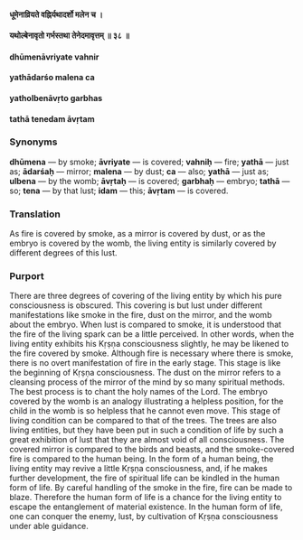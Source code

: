 #### धूमेनाव्रियते वह्निर्यथादर्शो मलेन च ।
#### यथोल्बेनावृतो गर्भस्तथा तेनेदमावृत्तम् ॥ ३८ ॥

#### dhūmenāvriyate vahnir
#### yathādarśo malena ca
#### yatholbenāvṛto garbhas
#### tathā tenedam āvṛtam

### Synonyms

**dhūmena** — by smoke; **āvriyate** — is covered; **vahniḥ** — fire; **yathā** — just as; **ādarśaḥ** — mirror; **malena** — by dust; **ca** — also; **yathā** — just as; **ulbena** — by the womb; **āvṛtaḥ** — is covered; **garbhaḥ** — embryo; **tathā** — so; **tena** — by that lust; **idam** — this; **āvṛtam** — is covered.

### Translation

As fire is covered by smoke, as a mirror is covered by dust, or as the embryo is covered by the womb, the living entity is similarly covered by different degrees of this lust.

### Purport

There are three degrees of covering of the living entity by which his pure consciousness is obscured. This covering is but lust under different manifestations like smoke in the fire, dust on the mirror, and the womb about the embryo. When lust is compared to smoke, it is understood that the fire of the living spark can be a little perceived. In other words, when the living entity exhibits his Kṛṣṇa consciousness slightly, he may be likened to the fire covered by smoke. Although fire is necessary where there is smoke, there is no overt manifestation of fire in the early stage. This stage is like the beginning of Kṛṣṇa consciousness. The dust on the mirror refers to a cleansing process of the mirror of the mind by so many spiritual methods. The best process is to chant the holy names of the Lord. The embryo covered by the womb is an analogy illustrating a helpless position, for the child in the womb is so helpless that he cannot even move. This stage of living condition can be compared to that of the trees. The trees are also living entities, but they have been put in such a condition of life by such a great exhibition of lust that they are almost void of all consciousness. The covered mirror is compared to the birds and beasts, and the smoke-covered fire is compared to the human being. In the form of a human being, the living entity may revive a little Kṛṣṇa consciousness, and, if he makes further development, the fire of spiritual life can be kindled in the human form of life. By careful handling of the smoke in the fire, fire can be made to blaze. Therefore the human form of life is a chance for the living entity to escape the entanglement of material existence. In the human form of life, one can conquer the enemy, lust, by cultivation of Kṛṣṇa consciousness under able guidance.